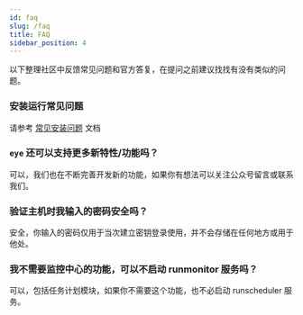 ```yaml
---
id: faq
slug: /faq
title: FAQ
sidebar_position: 4
---
```


以下整理社区中反馈常见问题和官方答复，在提问之前建议找找有没有类似的问题。
### 安装运行常见问题
请参考 [常见安装问题](/docs/install-problem) 文档

### `eye` 还可以支持更多新特性/功能吗？
可以，我们也在不断完善开发新的功能，如果你有想法可以关注公众号留言或联系我们。

### 验证主机时我输入的密码安全吗？
安全，你输入的密码仅用于当次建立密钥登录使用，并不会存储在任何地方或用于他处。

### 我不需要监控中心的功能，可以不启动 runmonitor 服务吗？
可以，包括任务计划模块，如果你不需要这个功能，也不必启动 runscheduler 服务。

